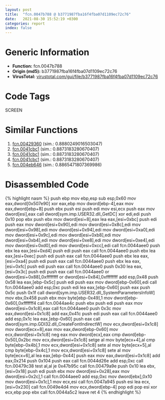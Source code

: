 ```yaml
---
layout: post
title:  "fcn.0047b788 @ b3771987fba16f4fba07d1109ec72c76"
date:   2021-08-30 15:52:19 +0300
categories: report
index: false
---
```


# Generic Information
- **Function:** fcn.0047b788
- **Origin (md5):** b3771987fba16f4fba07d1109ec72c76
- **VirusTotal:** [virustotal.com/gui/file/b3771987fba16f4fba07d1109ec72c76][virustotal_ref]

# Code Tags
<span class="tag" id="SCREEN">SCREEN</span>


# Similar Functions

1. [fcn.00429360][similar_1_ref] (sim.: 0.8880249016503047)
2. [fcn.0041cbc1][similar_2_ref] (sim.: 0.8873183280670407)
3. [fcn.0041cbc1][similar_3_ref] (sim.: 0.8873183280670407)
4. [fcn.0041cbc1][similar_4_ref] (sim.: 0.8873183280670407)
5. [fcn.004eb646][similar_5_ref] (sim.: 0.8865471807369986)


# Disassembled Code

{% highlight nasm %}
push ebp
mov ebp,esp
sub esp,0x60
mov eax,dword[0x507e90]
xor eax,ebp
mov dword[ebp-4],eax
mov eax,dword[ebp+8]
push ebx
push esi
push edi
mov esi,ecx
push eax
mov dword[esi],eax
call dword[sym.imp.USER32.dll_GetDC]
xor edi,edi
push 0x10
pop ebx
push ebx
mov dword[esi+8],eax
lea eax,[esi+0xbc]
push edi
push eax
mov dword[esi+0x90],edi
mov dword[esi+0x8c],edi
mov dword[esi+0x98],edi
mov dword[esi+0x94],edi
mov dword[esi+0xa0],edi
mov dword[esi+0x9c],edi
mov dword[esi+0xb8],edi
mov dword[esi+0xb4],edi
mov dword[esi+0xe8],edi
mov dword[esi+0xe4],edi
mov dword[esi+0xd0],edi
mov dword[esi+0xcc],edi
call fcn.0044aee0
push ebx
lea eax,[esi+0xd4]
push edi
push eax
call fcn.0044aee0
push ebx
lea eax,[esi+0xec]
push edi
push eax
call fcn.0044aee0
push ebx
lea eax,[esi+0xa4]
push edi
push eax
call fcn.0044aee0
push ebx
lea eax,[esi+0xfc]
push edi
push eax
call fcn.0044aee0
push 0x30
lea eax,[esi+0x3c]
push edi
push eax
call fcn.0044aee0
or dword[esi+0x88],0xffffffff
or dword[esi+0x84],0xffffffff
add esp,0x48
push 0x58
lea eax,[ebp-0x5c]
push edi
push eax
mov dword[ebp-0x60],edi
call fcn.0044aee0
add esp,0xc
push edi
lea eax,[ebp-0x60]
push eax
push 0x5c
push 0x1f
call dword[sym.imp.USER32.dll_SystemParametersInfoW]
mov ebx,0x458
push ebx
mov byte[ebp-0x49],1
mov dword[ebp-0x60],0xfffffff4
call fcn.0044ae4c
push ebx
push edi
push eax
mov dword[esi+0x1c8],eax
call fcn.0044aee0
push 0x3c
mov eax,dword[esi+0x1c8]
add eax,0x41c
push edi
push eax
call fcn.0044aee0
add esp,0x1c
lea eax,[ebp-0x60]
push eax
call dword[sym.imp.GDI32.dll_CreateFontIndirectW]
mov ecx,dword[esi+0x1c8]
mov dword[ecx+8],eax
mov eax,dword[ebp-0x60]
mov ecx,dword[esi+0x1c8]
neg eax
mov dword[ecx],eax
cmp dword[ebp-0x50],0x2bc
mov ecx,dword[esi+0x1c8]
setge al
mov byte[ecx+4],al
cmp byte[ebp-0x4b],1
mov ecx,dword[esi+0x1c8]
sete al
mov byte[ecx+5],al
cmp byte[ebp-0x4c],1
mov ecx,dword[esi+0x1c8]
sete al
mov byte[ecx+6],al
lea eax,[ebp-0x44]
push eax
mov eax,dword[esi+0x1c8]
add eax,0x214
push 0x104
push eax
call fcn.0044d26e
add esp,0xc
call fcn.00479c38
test al,al
je 0x47b95c
call fcn.00479a9e
push 0x10
lea ebx,[esi+0x18]
push edi
push ebx
mov dword[esi+0x28],eax
mov dword[esi+0x2c],1
call fcn.0044aee0
add esp,0xc
mov dword[ebx],0x10
mov dword[esi+0x1c],1
mov ecx,esi
call fcn.0047a945
push esi
lea ecx,[esi+0x230]
call fcn.0049e4d4
mov ecx,dword[ebp-4]
pop edi
pop esi
xor ecx,ebp
pop ebx
call fcn.0044a5c2
leave 
ret 4
{% endhighlight %}


[similar_1_ref]: /report/fcn.00429360@e2ba7f10eb234338a49853c34d7d9c56
[similar_2_ref]: /report/fcn.0041cbc1@912f1d013a0d6151bc7a7cef6da1b2a0
[similar_3_ref]: /report/fcn.0041cbc1@fb9b7d22bc1c143ac66b0575cbdd088d
[similar_4_ref]: /report/fcn.0041cbc1@152885a790b99953ce23874f0947b7bd
[similar_5_ref]: /report/fcn.004eb646@9c2b894b84f59672d8be2e984066f76f
[virustotal_ref]: https://www.virustotal.com/gui/file/b3771987fba16f4fba07d1109ec72c76